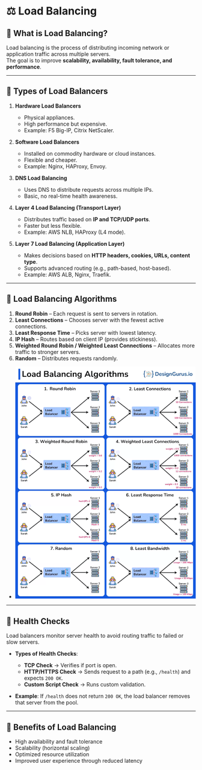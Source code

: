# ⚖️ Load Balancing

## 🔹 What is Load Balancing?
Load balancing is the process of distributing incoming network or application traffic across multiple servers.  
The goal is to improve **scalability, availability, fault tolerance, and performance**.

---

## 🔹 Types of Load Balancers

1. **Hardware Load Balancers**  
   - Physical appliances.  
   - High performance but expensive.  
   - Example: F5 Big-IP, Citrix NetScaler.

2. **Software Load Balancers**  
   - Installed on commodity hardware or cloud instances.  
   - Flexible and cheaper.  
   - Example: Nginx, HAProxy, Envoy.

3. **DNS Load Balancing**  
   - Uses DNS to distribute requests across multiple IPs.  
   - Basic, no real-time health awareness.

4. **Layer 4 Load Balancing (Transport Layer)**  
   - Distributes traffic based on **IP and TCP/UDP ports**.  
   - Faster but less flexible.  
   - Example: AWS NLB, HAProxy (L4 mode).

5. **Layer 7 Load Balancing (Application Layer)**  
   - Makes decisions based on **HTTP headers, cookies, URLs, content type**.  
   - Supports advanced routing (e.g., path-based, host-based).  
   - Example: AWS ALB, Nginx, Traefik.

---

## 🔹 Load Balancing Algorithms

1. **Round Robin** – Each request is sent to servers in rotation.  
2. **Least Connections** – Chooses server with the fewest active connections.  
3. **Least Response Time** – Picks server with lowest latency.  
4. **IP Hash** – Routes based on client IP (provides stickiness).  
5. **Weighted Round Robin / Weighted Least Connections** – Allocates more traffic to stronger servers.  
6. **Random** – Distributes requests randomly.

- ![Load Balancing Algorithms](/SystemDesign/LoadBalancerAlgos.gif)
---

## 🔹 Health Checks
Load balancers monitor server health to avoid routing traffic to failed or slow servers.

- **Types of Health Checks**:
  - **TCP Check** → Verifies if port is open.  
  - **HTTP/HTTPS Check** → Sends request to a path (e.g., `/health`) and expects `200 OK`.  
  - **Custom Script Check** → Runs custom validation.  

- **Example**: If `/health` does not return `200 OK`, the load balancer removes that server from the pool.

---

## 🔹 Benefits of Load Balancing
- High availability and fault tolerance  
- Scalability (horizontal scaling)  
- Optimized resource utilization  
- Improved user experience through reduced latency  

